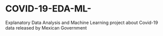 # COVID-19-EDA-ML-
Explanatory Data Analysis and Machine Learning project about Covid-19 data released by Mexican Government
